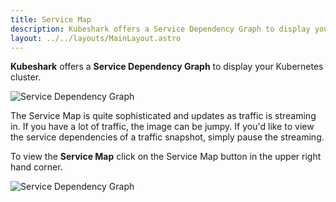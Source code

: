 ```yaml
---
title: Service Map
description: Kubeshark offers a Service Dependency Graph to display your Kubernetes cluster.
layout: ../../layouts/MainLayout.astro
---
```


**Kubeshark** offers a **Service Dependency Graph** to display your Kubernetes cluster.

![Service Dependency Graph](/service-dependency-graph.png)

The Service Map is quite sophisticated and updates as traffic is streaming in. If you have a lot of traffic, the image can be jumpy. If you'd like to view the service dependencies of a traffic snapshot, simply pause the streaming.

To view the **Service Map** click on the Service Map button in the upper right hand corner.

![Service Dependency Graph](/service-map-button.png)